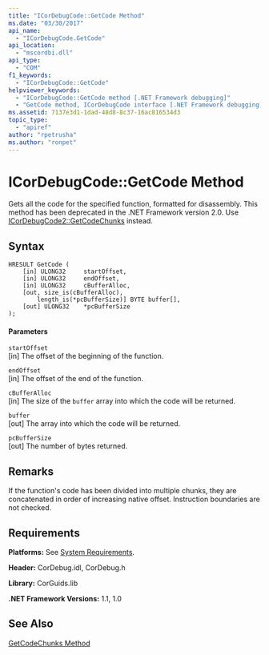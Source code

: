 ```yaml
---
title: "ICorDebugCode::GetCode Method"
ms.date: "03/30/2017"
api_name: 
  - "ICorDebugCode.GetCode"
api_location: 
  - "mscordbi.dll"
api_type: 
  - "COM"
f1_keywords: 
  - "ICorDebugCode::GetCode"
helpviewer_keywords: 
  - "ICorDebugCode::GetCode method [.NET Framework debugging]"
  - "GetCode method, ICorDebugCode interface [.NET Framework debugging]"
ms.assetid: 7137e3d1-1dad-48d8-8c37-16ac816534d3
topic_type: 
  - "apiref"
author: "rpetrusha"
ms.author: "ronpet"
---
```

# ICorDebugCode::GetCode Method
Gets all the code for the specified function, formatted for disassembly. This method has been deprecated in the .NET Framework version 2.0. Use [ICorDebugCode2::GetCodeChunks](../../../../docs/framework/unmanaged-api/debugging/icordebugcode2-getcodechunks-method.md) instead.  
  
## Syntax  
  
```  
HRESULT GetCode (  
    [in] ULONG32     startOffset,   
    [in] ULONG32     endOffset,  
    [in] ULONG32     cBufferAlloc,  
    [out, size_is(cBufferAlloc),  
        length_is(*pcBufferSize)] BYTE buffer[],  
    [out] ULONG32    *pcBufferSize  
);  
```  
  
#### Parameters  
 `startOffset`  
 [in] The offset of the beginning of the function.  
  
 `endOffset`  
 [in] The offset of the end of the function.  
  
 `cBufferAlloc`  
 [in] The size of the `buffer` array into which the code will be returned.  
  
 `buffer`  
 [out] The array into which the code will be returned.  
  
 `pcBufferSize`  
 [out] The number of bytes returned.  
  
## Remarks  
 If the function's code has been divided into multiple chunks, they are concatenated in order of increasing native offset. Instruction boundaries are not checked.  
  
## Requirements  
 **Platforms:** See [System Requirements](../../../../docs/framework/get-started/system-requirements.md).  
  
 **Header:** CorDebug.idl, CorDebug.h  
  
 **Library:** CorGuids.lib  
  
 **.NET Framework Versions:** 1.1, 1.0  
  
## See Also  
 [GetCodeChunks Method](../../../../docs/framework/unmanaged-api/debugging/icordebugcode2-getcodechunks-method.md)  
 
